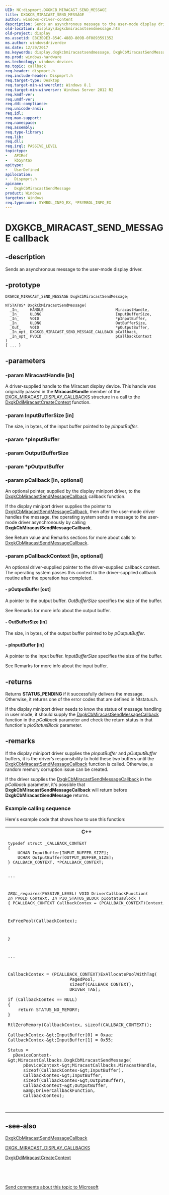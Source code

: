 ```yaml
---
UID: NC:dispmprt.DXGKCB_MIRACAST_SEND_MESSAGE
title: DXGKCB_MIRACAST_SEND_MESSAGE
author: windows-driver-content
description: Sends an asynchronous message to the user-mode display driver.
old-location: display\dxgkcbmiracastsendmessage.htm
old-project: display
ms.assetid: E8C3B9E3-854C-488D-809B-0F0893591352
ms.author: windowsdriverdev
ms.date: 12/29/2017
ms.keywords: display.dxgkcbmiracastsendmessage, DxgkCbMiracastSendMessage callback function [Display Devices], DxgkCbMiracastSendMessage, DXGKCB_MIRACAST_SEND_MESSAGE, DXGKCB_MIRACAST_SEND_MESSAGE, dispmprt/DxgkCbMiracastSendMessage
ms.prod: windows-hardware
ms.technology: windows-devices
ms.topic: callback
req.header: dispmprt.h
req.include-header: Dispmprt.h
req.target-type: Desktop
req.target-min-winverclnt: Windows 8.1
req.target-min-winversvr: Windows Server 2012 R2
req.kmdf-ver: 
req.umdf-ver: 
req.ddi-compliance: 
req.unicode-ansi: 
req.idl: 
req.max-support: 
req.namespace: 
req.assembly: 
req.type-library: 
req.lib: 
req.dll: 
req.irql: PASSIVE_LEVEL
topictype: 
-	APIRef
-	kbSyntax
apitype: 
-	UserDefined
apilocation: 
-	Dispmprt.h
apiname: 
-	DxgkCbMiracastSendMessage
product: Windows
targetos: Windows
req.typenames: SYMBOL_INFO_EX, *PSYMBOL_INFO_EX
---
```


# DXGKCB_MIRACAST_SEND_MESSAGE callback


## -description


Sends an asynchronous message to the user-mode display driver.


## -prototype


````
DXGKCB_MIRACAST_SEND_MESSAGE DxgkCbMiracastSendMessage;

NTSTATUS* DxgkCbMiracastSendMessage(
  _In_     HANDLE                                MiracastHandle,
  _In_     ULONG                                 InputBufferSize,
  _In_     VOID                                  *pInputBuffer,
  _In_     ULONG                                 OutBufferSize,
  _Out_    VOID                                  *pOutputBuffer,
  _In_opt_ DXGKCB_MIRACAST_SEND_MESSAGE_CALLBACK pCallback,
  _In_opt_ PVOID                                 pCallbackContext
)
{ ... }
````


## -parameters




### -param MiracastHandle [in]

A driver-supplied handle to the Miracast display device. This handle was originally passed in the <b>MiracastHandle</b> member of the <a href="..\dispmprt\ns-dispmprt-_dxgk_miracast_display_callbacks.md">DXGK_MIRACAST_DISPLAY_CALLBACKS</a> structure in a call to the <a href="..\dispmprt\nc-dispmprt-dxgkddi_miracast_create_context.md">DxgkDdiMiracastCreateContext</a> function.


### -param InputBufferSize [in]

The size, in bytes, of the input buffer pointed to by <i>pInputBuffer</i>.


### -param *pInputBuffer



### -param OutputBufferSize



### -param *pOutputBuffer



### -param pCallback [in, optional]

An optional pointer, supplied by the display miniport driver, to the <a href="..\dispmprt\nc-dispmprt-dxgkcb_miracast_send_message_callback.md">DxgkCbMiracastSendMessageCallback</a> callback function.

If the display miniport driver supplies the pointer to <a href="..\dispmprt\nc-dispmprt-dxgkcb_miracast_send_message_callback.md">DxgkCbMiracastSendMessageCallback</a>, then after the user-mode driver handles the message, the operating system sends a message to the user-mode driver asynchronously by calling <b>DxgkCbMiracastSendMessageCallback</b>.

See Return value and Remarks sections for more about calls to <a href="..\dispmprt\nc-dispmprt-dxgkcb_miracast_send_message_callback.md">DxgkCbMiracastSendMessageCallback</a>.


### -param pCallbackContext [in, optional]

An optional driver-supplied pointer to the driver-supplied callback context. The operating system passes this context to the driver-supplied callback routine after the operation has completed.


#### - pOutputBuffer [out]

A pointer to the output buffer. <i>OutBufferSize</i> specifies the size of the buffer.

See Remarks for more info about the output buffer.


#### - OutBufferSize [in]

The size, in bytes, of the output buffer pointed to by <i>pOutputBuffer</i>.


#### - pInputBuffer [in]

A pointer to the input buffer. <i>InputBufferSize</i> specifies the size of the buffer.

See Remarks for more info about the input buffer.


## -returns


Returns <b>STATUS_PENDING</b> if it successfully delivers the message. Otherwise, it returns one of the error codes that are defined in Ntstatus.h.

If the display miniport driver needs to know the status of message handling in user mode, it should supply the <a href="..\dispmprt\nc-dispmprt-dxgkcb_miracast_send_message_callback.md">DxgkCbMiracastSendMessageCallback</a> function in the <i>pCallback</i> parameter and check the return status in that function's <i>pIoStatusBlock</i> parameter.



## -remarks


If the display miniport driver supplies the <i>pInputBuffer</i> and <i>pOutputBuffer</i> buffers, it is the driver’s responsibility to hold these two buffers until the <a href="..\dispmprt\nc-dispmprt-dxgkcb_miracast_send_message_callback.md">DxgkCbMiracastSendMessageCallback</a> function is called. Otherwise, a random memory corruption issue can be created.

If the driver supplies the <a href="..\dispmprt\nc-dispmprt-dxgkcb_miracast_send_message_callback.md">DxgkCbMiracastSendMessageCallback</a> in the <i>pCallback</i> parameter, it's possible that <b>DxgkCbMiracastSendMessageCallback</b> will return before <b>DxgkCbMiracastSendMessage</b> returns.
<h3><a id="Example_calling_sequence"></a><a id="example_calling_sequence"></a><a id="EXAMPLE_CALLING_SEQUENCE"></a>Example calling sequence</h3>Here's example code that shows how to use this function:
<div class="code"><span codelanguage="ManagedCPlusPlus"><table>
<tr>
<th>C++</th>
</tr>
<tr>
<td>
<pre>typedef struct _CALLBACK_CONTEXT
{
    UCHAR InputBuffer[INPUT_BUFFER_SIZE];
    UCHAR OutputBuffer[OUTPUT_BUFFER_SIZE];
} CALLBACK_CONTEXT, *PCALLBACK_CONTEXT;

...

_IRQL_requires_(PASSIVE_LEVEL)
VOID
DriverCallbackFunction(
    _In_ PVOID Context,
    _In_ PIO_STATUS_BLOCK pIoStatusBlock
    )
{
    PCALLBACK_CONTEXT CallbackContex = (PCALLBACK_CONTEXT)Context;

    ExFreePool(CallbackContex);
}

...

    CallbackContex = (PCALLBACK_CONTEXT)ExAllocatePoolWithTag(
                            PagedPool,
                            sizeof(CALLBACK_CONTEXT),
                            DRIVER_TAG);

    if (CallbackContex == NULL)
    {
        return STATUS_NO_MEMORY;
    }

    RtlZeroMemory(CallbackContex, sizeof(CALLBACK_CONTEXT));

    CallbackContex-&gt;InputBuffer[0] = 0xaa;
    CallbackContex-&gt;InputBuffer[1] = 0x55;

    Status = 
      pDeviceContext-&gt;MiracastCallbacks.DxgkCbMiracastSendMessage(
          pDeviceContext-&gt;MiracastCallbacks.MiracastHandle,
          sizeof(CallbackContex-&gt;InputBuffer),
          CallbackContex-&gt;InputBuffer,
          sizeof(CallbackContex-&gt;OutputBuffer),
          CallbackContext-&gt;OutputBuffer,
          &amp;DriverCallbackFunction,
          CallbackContex);
</pre>
</td>
</tr>
</table></span></div>


## -see-also

<a href="..\dispmprt\nc-dispmprt-dxgkcb_miracast_send_message_callback.md">DxgkCbMiracastSendMessageCallback</a>

<a href="..\dispmprt\ns-dispmprt-_dxgk_miracast_display_callbacks.md">DXGK_MIRACAST_DISPLAY_CALLBACKS</a>

<a href="..\dispmprt\nc-dispmprt-dxgkddi_miracast_create_context.md">DxgkDdiMiracastCreateContext</a>

 

 

<a href="mailto:wsddocfb@microsoft.com?subject=Documentation%20feedback [display\display]:%20DXGKCB_MIRACAST_SEND_MESSAGE callback function%20 RELEASE:%20(12/29/2017)&amp;body=%0A%0APRIVACY STATEMENT%0A%0AWe use your feedback to improve the documentation. We don't use your email address for any other purpose, and we'll remove your email address from our system after the issue that you're reporting is fixed. While we're working to fix this issue, we might send you an email message to ask for more info. Later, we might also send you an email message to let you know that we've addressed your feedback.%0A%0AFor more info about Microsoft's privacy policy, see http://privacy.microsoft.com/en-us/default.aspx." title="Send comments about this topic to Microsoft">Send comments about this topic to Microsoft</a>

